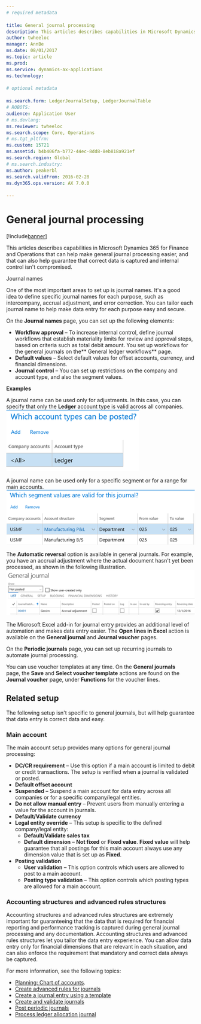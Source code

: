 ```yaml
---
# required metadata

title: General journal processing
description: This articles describes capabilities in Microsoft Dynamics 365 for Finance and Operations that can help make general journal processing easier, and that can also help guarantee that correct data is captured and internal control isn't compromised.  
author: twheeloc
manager: AnnBe
ms.date: 08/01/2017
ms.topic: article
ms.prod: 
ms.service: dynamics-ax-applications
ms.technology: 

# optional metadata

ms.search.form: LedgerJournalSetup, LedgerJournalTable
# ROBOTS: 
audience: Application User
# ms.devlang: 
ms.reviewer: twheeloc
ms.search.scope: Core, Operations
# ms.tgt_pltfrm: 
ms.custom: 15721
ms.assetid: b4b406fa-b772-44ec-8dd8-8eb818a921ef
ms.search.region: Global
# ms.search.industry: 
ms.author: peakerbl
ms.search.validFrom: 2016-02-28
ms.dyn365.ops.version: AX 7.0.0

---
```


# General journal processing

[!include[banner](../includes/banner.md)]


This articles describes capabilities in Microsoft Dynamics 365 for Finance and Operations that can help make general journal processing easier, and that can also help guarantee that correct data is captured and internal control isn't compromised.  

Journal names

One of the most important areas to set up is journal names. It's a good idea to define specific journal names for each purpose, such as intercompany, accrual adjustment, and error correction. You can tailor each journal name to help make data entry for each purpose easy and secure. 

On the **Journal names** page, you can set up the following elements:

-   **Workflow approval** – To increase internal control, define journal workflows that establish materiality limits for review and approval steps, based on criteria such as total debit amount. You set up workflows for the general journals on the** General ledger workflows** page.
-   **Default values** – Select default values for offset accounts, currency, and financial dimensions.
-   **Journal control** – You can set up restrictions on the company and account type, and also the segment values. 

**Examples**

A journal name can be used only for adjustments. In this case, you can specify that only the **Ledger** account type is valid across all companies. [![Journal control account types](./media/journal-control-account-types1.png)](./media/journal-control-account-types1.png)

A journal name can be used only for a specific segment or for a range for main accounts. [![Journal control segment](./media/journal-control-segment1.png)](./media/journal-control-segment1.png)

The **Automatic reversal** option is available in general journals. For example, you have an accrual adjustment where the actual document hasn't yet been processed, as shown in the following illustration.
[![General journal reversing](./media/general-journal-reversing1.png)](./media/general-journal-reversing1.png) 

The Microsoft Excel add-in for journal entry provides an additional level of automation and makes data entry easier. The **Open lines in Excel** action is available on the **General journal** and **Journal voucher** pages. 

On the **Periodic journals** page, you can set up recurring journals to automate journal processing. 

You can use voucher templates at any time. On the **General journals** page, the **Save** and **Select voucher template** actions are found on the **Journal voucher** page, under **Functions** for the voucher lines.

## Related setup
The following setup isn't specific to general journals, but will help guarantee that data entry is correct data and easy.

### Main account

The main account setup provides many options for general journal processing:

-   **DC/CR requirement** – Use this option if a main account is limited to debit or credit transactions. The setup is verified when a journal is validated or posted.
-   **Default offset account**
-   **Suspended** – Suspend a main account for data entry across all companies or for a specific company/legal entities.
-   **Do not allow manual entry** – Prevent users from manually entering a value for the account in journals.
-   **Default/Validate currency**
-   **Legal entity override** – This setup is specific to the defined company/legal entity:
    -   **Default/Validate sales tax**
    -   **Default dimension** – **Not fixed** or **Fixed value**. **Fixed value** will help guarantee that all postings for this main account always use any dimension value that is set up as **Fixed**.
-   **Posting validation**
    -   **User validation** – This option controls which users are allowed to post to a main account.
    -   **Posting type validation** – This option controls which posting types are allowed for a main account.

### Accounting structures and advanced rules structures

Accounting structures and advanced rules structures are extremely important for guaranteeing that the data that is required for financial reporting and performance tracking is captured during general journal processing and any documentation. Accounting structures and advanced rules structures let you tailor the data entry experience. You can allow data entry only for financial dimensions that are relevant in each situation, and can also enforce the requirement that mandatory and correct data always be captured.

For more information, see the following topics:
- [Planning: Chart of accounts](plan-chart-of-accounts.md). 
- [Create advanced rules for journals](tasks/create-advanced-rules-journals.md)
- [Create a journal entry using a template](tasks/create-journal-entry-template.md)
- [Create and validate journals](tasks/create-validate-journals.md)
- [Post periodic journals](tasks/post-periodic-journals.md)
- [Process ledger allocation journal](tasks/process-ledger-allocation-journal.md)


